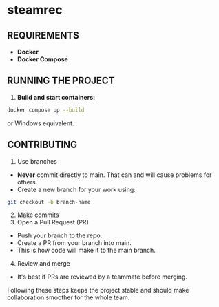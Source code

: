 # steamrec

## REQUIREMENTS
- **Docker**
- **Docker Compose**

## RUNNING THE PROJECT
1. **Build and start containers:**
```bash
docker compose up --build
```
or Windows equivalent.

## CONTRIBUTING
1. Use branches 
- **Never** commit directly to main. That can and will cause problems for others.
- Create a new branch for your work using:
```bash
git checkout -b branch-name
```
2. Make commits
3. Open a Pull Request (PR)
- Push your branch to the repo.
- Create a PR from your branch into main.
- This is how code will make it to the main branch.
4. Review and merge
- It's best if PRs are reviewed by a teammate before merging.

Following these steps keeps the project stable and should make collaboration smoother for the whole team.

